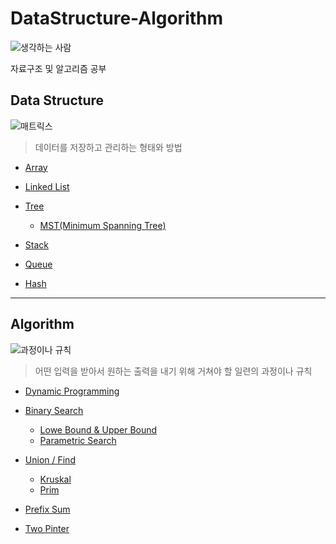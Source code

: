 # DataStructure-Algorithm

![생각하는 사람](https://t4.daumcdn.net/thumb/R720x0/?fname=http://t1.daumcdn.net/brunch/service/user/21n9/image/8WGiZyIhJcka7nkc3Mou-LK1Ud0.gif)

자료구조 및 알고리즘 공부

## Data Structure

<p align="center">

![매트릭스](https://www.textures4photoshop.com/tex/thumbs/matrix-code-animation-gif-free-animated-background-716.gif)

</p>

> 데이터를 저장하고 관리하는 형태와 방법

- [Array](https://github.com/BOLTB0X/DataStructure-Algorithm/tree/main/Algorithm/Array#array%EB%B0%B0%EC%97%B4)

- [Linked List](https://github.com/BOLTB0X/DataStructure-Algorithm/tree/main/Algorithm/Linked%20List#linked-list%EC%97%B0%EA%B2%B0%EB%A6%AC%EC%8A%A4%ED%8A%B8)

- [Tree](https://github.com/BOLTB0X/DataStructure-Algorithm/tree/main/Algorithm/Tree#tree)

  - [MST(Minimum Spanning Tree)](https://github.com/BOLTB0X/DataStructure-Algorithm/tree/main/Algorithm/MST)

- [Stack](https://github.com/BOLTB0X/DataStructure-Algorithm/tree/main/Algorithm/Stack#stack)

- [Queue](https://github.com/BOLTB0X/DataStructure-Algorithm/tree/main/Algorithm/Queue#queue)

- [Hash](https://github.com/BOLTB0X/DataStructure-Algorithm/tree/main/Algorithm/Hash)

---

## Algorithm

<p align="center">

![과정이나 규칙](https://img.seoul.co.kr/img/upload/2023/01/02/SSI_20230102110220_O2.jpg)

</p>

> 어떤 입력을 받아서 원하는 출력을 내기 위해 거쳐야 할 일련의 과정이나 규칙

- [Dynamic Programming](https://github.com/BOLTB0X/DataStructure-Algorithm/tree/main/Algorithm/DP#dynamic-programming)

- [Binary Search](https://github.com/BOLTB0X/DataStructure-Algorithm/tree/main/Algorithm/BinarySearch#binary-search%EC%9D%B4%EC%A7%84-%ED%83%90%EC%83%89)

  - [Lowe Bound & Upper Bound](https://github.com/BOLTB0X/DataStructure-Algorithm/tree/main/Algorithm/LowerUpper%20Bound#lower-bound--upper-bound)
  - [Parametric Search](https://github.com/BOLTB0X/DataStructure-Algorithm/tree/main/Algorithm/Parametric%20Search#parametric-search)

- [Union / Find](https://github.com/BOLTB0X/DataStructure-Algorithm/tree/main/Algorithm/UnionFind)

  - [Kruskal](https://github.com/BOLTB0X/DataStructure-Algorithm/tree/main/Algorithm/MST#%ED%81%AC%EB%A3%A8%EC%8A%A4%EC%B9%BC-%EC%98%88%EC%A0%9C)
  - [Prim](https://github.com/BOLTB0X/DataStructure-Algorithm/tree/main/Algorithm/MST#%ED%94%84%EB%A6%BC-%EC%98%88%EC%A0%9C)

- [Prefix Sum](https://github.com/BOLTB0X/DataStructure-Algorithm/tree/main/Algorithm/PrefixSum)

- [Two Pinter](https://github.com/BOLTB0X/DataStructure-Algorithm/tree/main/Algorithm/Two%20Pointer)
